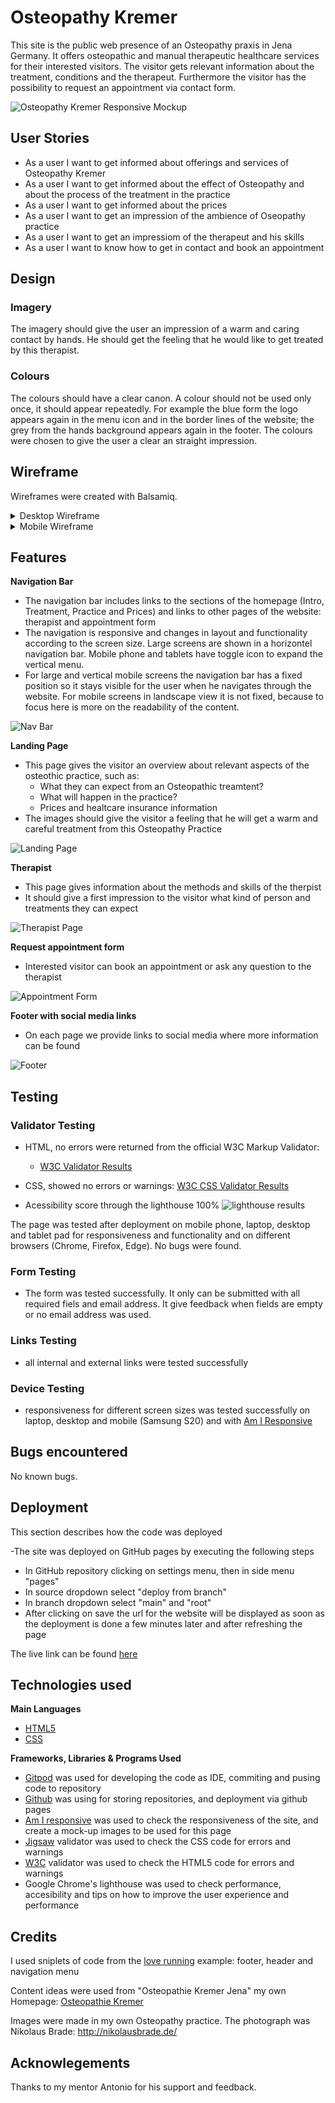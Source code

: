 # Osteopathy Kremer 

This site is the public web presence of an Osteopathy praxis in Jena Germany. It offers osteopathic and manual therapeutic healthcare services for their interested visitors. The visitor gets relevant information about the treatment, conditions and the therapeut. 
Furthermore the visitor has the possibility to request an appointment via contact form.  

![Osteopathy Kremer Responsive Mockup](docs/readme_images/responsive_mockup.PNG)


## User Stories
- As a user I want to get informed about offerings and services of Osteopathy Kremer 
- As a user I want to get informed about the effect of Osteopathy and about the process of the treatment in the practice 
- As a user I want to get informed about the prices  
- As a user I want to get an impression of the ambience of Oseopathy practice
- As a user I want to get an impressiom of the therapeut and his skills
- As a user I want to know how to get in contact and book an appointment 

## Design

### Imagery
The imagery should give the user an impression of a warm and caring contact by hands. He should get the feeling that he would like to get treated by this therapist.

### Colours
The colours should have a clear canon. A colour should not be used only once, it should appear repeatedly. For example the blue form the logo appears again in the menu icon and in the border lines of the website; the grey from the hands background appears again in the footer. The colours were chosen to give the user a clear an straight impression. 

## Wireframe

Wireframes were created with Balsamiq.

<details>

<summary>Desktop Wireframe</summary>

![Desktop Wireframe](docs/wireframes/desktopwireframe_osteopathy.png)
</details>

<details>
<summary>Mobile Wireframe</summary>

![Mobile Wireframe](docs/wireframes/mobilewireframe_osteopathy.png)
</details>


## Features

__Navigation Bar__

- The navigation bar includes links to the sections of the homepage (Intro, Treatment, Practice and Prices) and links to other pages of the website: therapist and appointment form 
- The navigation is responsive and changes in layout and functionality according to the screen size. Large screens are shown in a horizontel navigation bar. Mobile phone and tablets have toggle icon to expand the vertical menu. 
- For large and vertical mobile screens the navigation bar has a fixed position so it stays visible for the user when he navigates through the website. For mobile screens in landscape view it is not fixed, because to focus here is more on the readability of the content.



![Nav Bar](docs/readme_images/NavBar.PNG)


__Landing Page__
  - This page gives the visitor an overview about relevant aspects of the osteothic practice, such as:
    - What they can expect from an Osteopathic treamtent?
    - What will happen in the practice?
    - Prices and healtcare insurance information
  - The images should give the visitor a feeling that he will get a warm and careful treatment from this Osteopathy Practice

![Landing Page](docs/readme_images/landingpage.PNG)


__Therapist__

  - This page gives information about the methods and skills of the therpist 
  - It should give a first impression to the visitor what kind of person and treatments they can expect

![Therapist Page](docs/readme_images/therapist.PNG) 



__Request appointment form__
  - Interested visitor can book an appointment or ask any question to the therapist

![Appointment Form](docs/readme_images/appointment.PNG)

__Footer with social media links__
 
 - On each page we provide links to social media where more information can be found
 
 ![Footer](docs/readme_images/footer.PNG)

## Testing

### Validator Testing

- HTML, no errors were returned from the official W3C Markup Validator:
  - [W3C Validator Results](https://validator.w3.org/nu/?doc=https%3A%2F%2Fclekremer.github.io%2Fportfolio1_osteopathyKremer%2F)

- CSS, showed no errors or warnings:
[W3C CSS Validator Results](https://jigsaw.w3.org/css-validator/validator?uri=https%3A%2F%2Fclekremer.github.io%2Fportfolio1_osteopathyKremer%2Findex.html&profile=css3svg&usermedium=all&warning=1&vextwarning=&lang=de)
    
 - Acessibility score through the lighthouse 100%
 ![lighthouse results](docs/readme_images/lighthouse.PNG)

The page was tested after deployment on mobile phone, laptop, desktop and tablet pad for responsiveness and functionality and on different browsers (Chrome, Firefox, Edge). No bugs were found. 

### Form Testing
- The form was tested successfully. It only can be submitted with all required fiels and email address. It give feedback when fields are empty or no email address was used.

### Links Testing
- all internal and external links were tested successfully 

    
### Device Testing
- responsiveness for different screen sizes was tested successfully on laptop, desktop and mobile (Samsung S20) and with [Am I Responsive](https://ui.dev/amiresponsive?url=https://clekremer.github.io/portfolio1_osteopathyKremer/)



## Bugs encountered

No known bugs.


## Deployment

This section describes how the code was deployed

-The site was deployed on GitHub pages by executing the following steps
  - In GitHub repository clicking on settings menu, then in side menu "pages"
  - In source dropdown select "deploy from branch"
  - In branch dropdown select "main" and "root"
  - After clicking on save the url for the website will be displayed as soon as the deployment is done a few minutes later and after refreshing the page

  The live link can be found [here](https://clekremer.github.io/portfolio1_osteopathyKremer/index.html)
  
## Technologies used
__Main Languages__

-  [HTML5](https://en.wikipedia.org/wiki/HTML5)
-  [CSS](https://en.wikipedia.org/wiki/CSS)

__Frameworks, Libraries & Programs Used__
- [Gitpod](https://www.gitpod.io/) was used for developing the code as IDE, commiting and pusing code to repository
- [Github](https://github.com/) was using for storing repositories, and deployment via github pages
- [Am I responsive](http://ami.responsivedesign.is/) was used to check the responsiveness of the site, and create a mock-up images to be used for this page
- [Jigsaw](https://jigsaw.w3.org/css-validator/) validator was used to check the CSS code for errors and warnings
- [W3C](https://validator.w3.org/) validator was used to check the HTML5 code for errors and warnings
- Google Chrome's lighthouse was used to check performance, accesibility and tips on how to improve the user experience and performance


## Credits 

I used sniplets of code from the [love running](https://code-institute-org.github.io/love-running-2.0/index.html) example: footer, header and navigation menu 

Content ideas were used from "Osteopathie Kremer Jena" my own Homepage: [Osteopathie Kremer](https://www.osteopathie-jena.net/)

Images were made in my own Osteopathy practice. The photograph was Nikolaus Brade: http://nikolausbrade.de/

## Acknowlegements

Thanks to my mentor Antonio for his support and feedback.

